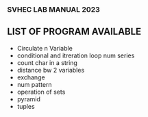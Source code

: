 ###                SVHEC LAB MANUAL 2023

## LIST OF PROGRAM AVAILABLE

- Circulate n Variable
- conditional and itreration loop num series
- count char in a string
- distance bw 2 variables
- exchange
- num pattern
- operation of sets
- pyramid
- tuples


